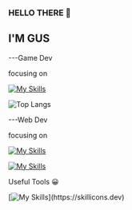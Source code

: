 ### HELLO THERE 👋

## I'M GUS

---Game Dev

focusing on

[![My Skills](https://skillicons.dev/icons?i=cpp,cs,unreal,unity)](https://skillicons.dev)


![Top Langs](https://github-readme-stats.vercel.app/api/top-langs/?username=GusT177&layout=compact)


---Web Dev

focusing on

[![My Skills](https://skillicons.dev/icons?i=rails,go)](https://skillicons.dev)



[![My Skills](https://skillicons.dev/icons?i=react,js,php,tailwind,sass)](https://skillicons.dev)



Useful Tools 😀

[![My Skills](https://skillicons.dev/icons?i=godot,vim,visualstudio,)](https://skillicons.dev)
